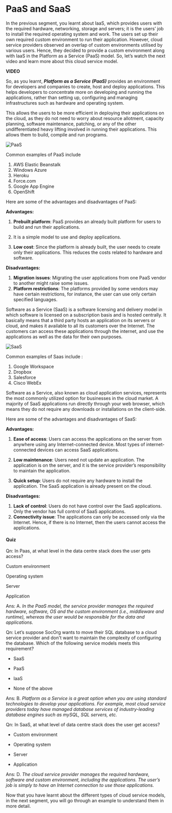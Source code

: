 # PaaS and SaaS

In the previous segment, you learnt about IaaS, which provides users with the required hardware, networking, storage and servers; it is the users’ job to install the required operating system and work. The users set up their own required custom environment to run their application. However, cloud service providers observed an overlap of custom environments utilised by various users. Hence, they decided to provide a custom environment along with IaaS in the Platform as a Service (PaaS) model. So, let’s watch the next video and learn more about this cloud service model.

**VIDEO**

So, as you learnt, _**Platform as a Service (PaaS)**_ provides an environment for developers and companies to create, host and deploy applications. This helps developers to concentrate more on developing and running the applications, rather than setting up, configuring and managing infrastructures such as hardware and operating system.

This allows the users to be more efficient in deploying their applications on the cloud, as they do not need to worry about resource allotment, capacity planning, software maintenance, patching, or any of the other undifferentiated heavy lifting involved in running their applications. This allows them to build, compile and run programs.

![PaaS](https://i.ibb.co/QrvywRy/PaaS.png)

Common examples of PaaS include

1. AWS Elastic Beanstalk
2. Windows Azure
3. Heroku
4. Force.com
5. Google App Engine
6. OpenShift

Here are some of the advantages and disadvantages of PaaS:

**Advantages:**

1. **Prebuilt platform**: PaaS provides an already built platform for users to build and run their applications.

2. It is a simple model to use and deploy applications.

3. **Low cost**: Since the platform is already built, the user needs to create only their applications. This reduces the costs related to hardware and software.

**Disadvantages:**

1. **Migration issues**: Migrating the user applications from one PaaS vendor to another might raise some issues.
2. **Platform restrictions**: The platforms provided by some vendors may have certain restrictions, for instance, the user can use only certain specified languages.

Software as a Service (SaaS) is a software licensing and delivery model in which software is licensed on a subscription basis and is hosted centrally. It basically means that a third party hosts an application on its servers or cloud, and makes it available to all its customers over the Internet. The customers can access these applications through the internet, and use the applications as well as the data for their own purposes.

![SaaS](https://i.ibb.co/gWYKMQq/SaaS.png)

Common examples of Saas include :

1. Google Workspace
2. Dropbox
3. Salesforce
4. Cisco WebEx

Software as a Service, also known as cloud application services, represents the most commonly utilized option for businesses in the cloud market. A majority of SaaS applications run directly through your web browser, which means they do not require any downloads or installations on the client-side.

Here are some of the advantages and disadvantages of SaaS:

**Advantages:**

1. **Ease of access**: Users can access the applications on the server from anywhere using any Internet-connected device. Most types of internet-connected devices can access SaaS applications.

2. **Low maintenance**: Users need not update an application. The application is on the server, and it is the service provider’s responsibility to maintain the application.

3. **Quick setup**: Users do not require any hardware to install the application. The SaaS application is already present on the cloud.

**Disadvantages:**

1. **Lack of control**: Users do not have control over the SaaS applications. Only the vendor has full control of SaaS applications.
2. **Connectivity issue**: The applications can only be accessed only via the Internet. Hence, if there is no Internet, then the users cannot access the applications.

#### Quiz

Qn: In Paas, at what level in the data centre stack does the user gets access?

Custom environment

Operating system

Server

Application

Ans: A. _In the PaaS model, the service provider manages the required hardware, software, OS and the custom environment (i.e., middleware and runtime), whereas the user would be responsible for the data and applications._

Qn: Let’s suppose SocOrg wants to move their SQL database to a cloud service provider and don't want to maintain the complexity of configuring the database. Which of the following service models meets this requirement?

- SaaS

- PaaS

- IaaS

- None of the above

Ans: B. _Platform as a Service is a great option when you are using standard technologies to develop your applications. For example, most cloud service providers today have managed database services of industry-leading database engines such as mySQL, SQL servers, etc._

Qn: In SaaS, at what level of data centre stack does the user get access?

- Custom environment

- Operating system

- Server

- Application

Ans: D. _The cloud service provider manages the required hardware, software and custom environment, including the applications. The user’s job is simply to have an Internet connection to use those applications._

Now that you have learnt about the different types of cloud service models, in the next segment, you will go through an example to understand them in more detail.

